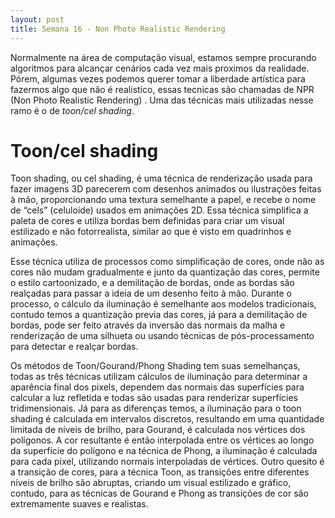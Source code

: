 ```yaml
---
layout: post
title: Semana 16 - Non Photo Realistic Rendering
---
```


Normalmente na área de computação visual, estamos sempre procurando algoritmos para alcançar cenários
cada vez mais proximos da realidade. Pórem, algumas vezes podemos querer tomar a liberdade artística
para fazermos algo que não é realistico, essas tecnicas são chamadas de NPR (Non Photo Realistic Rendering)
. Uma das técnicas mais utilizadas nesse ramo é o de *toon/cel shading*.

# Toon/cel shading

Toon shading, ou cel shading, é uma técnica de renderização usada para fazer imagens 3D parecerem com desenhos animados ou ilustrações feitas à mão,
proporcionando uma textura semelhante a papel, e recebe o nome de “cels” (celuloide) usados em animações 2D. 
Essa técnica simplifica a paleta de cores e utiliza bordas bem definidas para criar um visual estilizado e não fotorrealista, similar ao que é visto em quadrinhos e animações.

Esse técnica utiliza de processos como simplificação de cores, onde não as cores não mudam gradualmente e junto da quantização das cores, permite o estilo cartoonizado, e a demilitação de bordas, onde as bordas são realçadas para
passar a ideia de um desenho feito à mão. Durante o processo, o cálculo da iluminação é semelhante aos modelos tradicionais, contudo temos a quantização previa das cores, já para a demilitação de bordas,  pode ser feito através da 
inversão das normais da malha e renderização de uma silhueta ou usando técnicas de pós-processamento para detectar e realçar bordas.

Os métodos de Toon/Gourand/Phong Shading tem suas semelhanças, todas as três técnicas utilizam cálculos de iluminação para determinar a aparência final dos pixels, dependem das normais das superfícies para calcular a luz refletida
e todas são usadas para renderizar superfícies tridimensionais. Já para as diferenças temos, a iluminação para o toon shading é calculada em intervalos discretos, resultando em uma quantidade limitada de níveis de brilho, para Gourand, 
é calculada nos vértices dos polígonos. A cor resultante é então interpolada entre os vértices ao longo da superfície do polígono e na técnica de Phong, a iluminação é calculada para cada pixel, 
utilizando normais interpoladas de vértices. Outro quesito é a transição de cores, para a técnica Toon, as transições entre diferentes níveis de brilho são abruptas, criando um visual estilizado e gráfico, contudo, para as técnicas de
Gourand e Phong as transições de cor são extremamente suaves e realistas.
